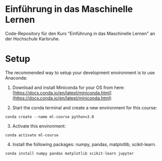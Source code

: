 # Einführung in das Maschinelle Lernen
Code-Repository für den Kurs "Einführung in das Maschinelle Lernen" an der Hochschule Karlsruhe.

# Setup

The recommended way to setup your development environment is to use Anaconda:
1. Download and install Miniconda for your OS from here: [https://docs.conda.io/en/latest/miniconda.html](https://docs.conda.io/en/latest/miniconda.html)

2. Start the conda terminal and create a new environment for this course:

`conda create --name ml-course python=3.8`

3. Activate this environment:

`conda activate ml-course`

4. Install the following packages: numpy, pandas, matplotlib, scikit-learn.

`conda install numpy pandas matplotlib scikit-learn jupyter`
